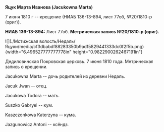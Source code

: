 **Яцук Марта Иванова (Jacukowna Marta)**

7 июня 1810 г -- крещение (НИАБ 136-13-894, лист 77об, №20/1810-р
(ориг)).

**НИАБ 136-13-894:** Лист 77об. **Метрическая запись №20/1810-р
(ориг).**

![](./Мстижская волость/Недаль/Яцуки/media/cf3dbabdf88283350b9adf5829441333dc0f2f5b.png){width="6.496527777777778in"
height="0.9822900262467191in"}

Дедиловичская Покровская церковь. 7 июня 1810 года. Метрическая запись о
крещении.

Jacukowna Marta -- дочь родителей из деревни Недаль.

Jacuk Jwan -- отец.

Jacukowa Todora -- мать.

Suszko Gabryel -- кум.

Kaszczonkowa Katerzyna -- кума.

Jazgunowicz Antoni -- ксёндз.
